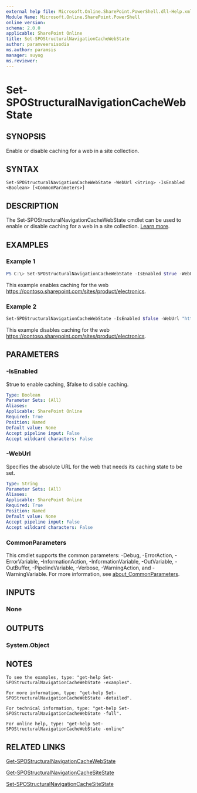 ```yaml
---
external help file: Microsoft.Online.SharePoint.PowerShell.dll-Help.xml
Module Name: Microsoft.Online.SharePoint.PowerShell
online version:
schema: 2.0.0
applicable: SharePoint Online
title: Set-SPOStructuralNavigationCacheWebState
author: paramveersisodia
ms.author: paramsis
manager: suyog
ms.reviewer:
---
```


# Set-SPOStructuralNavigationCacheWebState

## SYNOPSIS
Enable or disable caching for a web in a site collection. 

## SYNTAX

```
Set-SPOStructuralNavigationCacheWebState -WebUrl <String> -IsEnabled <Boolean> [<CommonParameters>]
```

## DESCRIPTION
The Set-SPOStructuralNavigationCacheWebState cmdlet can be used to enable or disable caching for a web in a site collection. [Learn more](https://support.office.com/article/structural-navigation-and-performance-f163053f-8eca-4b9c-b973-36b395093b43). 

## EXAMPLES

### Example 1
```powershell
PS C:\> Set-SPOStructuralNavigationCacheWebState -IsEnabled $true -WebUrl "https://contoso.sharepoint.com/sites/product/electronics" 
```

This example enables caching for the web https://contoso.sharepoint.com/sites/product/electronics. 

### Example 2
```powershell
Set-SPOStructuralNavigationCacheWebState -IsEnabled $false -WebUrl "https://contoso.sharepoint.com/sites/product/electronics" 
```

This example disables caching for the web https://contoso.sharepoint.com/sites/product/electronics. 
## PARAMETERS

### -IsEnabled
$true to enable caching, $false to disable caching. 

```yaml
Type: Boolean
Parameter Sets: (All)
Aliases:
Applicable: SharePoint Online
Required: True
Position: Named
Default value: None
Accept pipeline input: False
Accept wildcard characters: False
```

### -WebUrl
Specifies the absolute URL for the web that needs its caching state to be set. 

```yaml
Type: String
Parameter Sets: (All)
Aliases:
Applicable: SharePoint Online
Required: True
Position: Named
Default value: None
Accept pipeline input: False
Accept wildcard characters: False
```

### CommonParameters
This cmdlet supports the common parameters: -Debug, -ErrorAction, -ErrorVariable, -InformationAction, -InformationVariable, -OutVariable, -OutBuffer, -PipelineVariable, -Verbose, -WarningAction, and -WarningVariable. For more information, see [about_CommonParameters](http://go.microsoft.com/fwlink/?LinkID=113216).

## INPUTS

### None

## OUTPUTS

### System.Object
## NOTES
    To see the examples, type: "get-help Set-SPOStructuralNavigationCacheWebState -examples". 

    For more information, type: "get-help Set-SPOStructuralNavigationCacheWebState -detailed". 

    For technical information, type: "get-help Set-SPOStructuralNavigationCacheWebState -full". 

    For online help, type: "get-help Set-SPOStructuralNavigationCacheWebState -online" 
    
## RELATED LINKS
[Get-SPOStructuralNavigationCacheWebState](Get-SPOStructuralNavigationCacheWebState.md)

[Get-SPOStructuralNavigationCacheSiteState](Get-SPOStructuralNavigationCacheSiteState.md)

[Set-SPOStructuralNavigationCacheSiteState](Set-SPOStructuralNavigationCacheSiteState.md)
